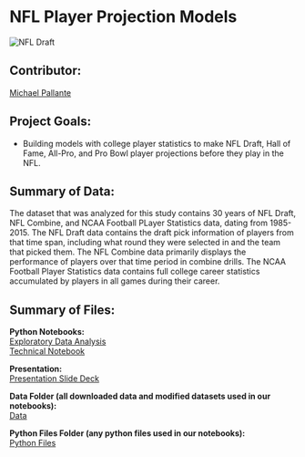 # NFL Player Projection Models

![NFL Draft](https://www.grandforksherald.com/incoming/article1056477.ece/alternates/BASE_LANDSCAPE/2490107%2B042916.s.ff_.wentznfldraft3.JPG)

## Contributor: 

[Michael Pallante](https://github.com/michaelpallante)

## Project Goals:

- Building models with college player statistics to make NFL Draft, Hall of Fame, All-Pro, and Pro Bowl player projections before they play in the NFL.

## Summary of Data:

The dataset that was analyzed for this study contains 30 years of NFL Draft, NFL Combine, and NCAA Football PLayer Statistics data, dating from 1985-2015. The NFL Draft data contains the draft pick information of players from that time span, including what round they were selected in and the team that picked them. The NFL Combine data primarily displays the performance of players over that time period in combine drills. The NCAA Football Player Statistics data contains full college career statistics accumulated by players in all games during their career.

## Summary of Files:

**Python Notebooks:**
<br>
[Exploratory Data Analysis](https://github.com/michaelpallante/nfl_draft_hof_allpro_probowl_models/blob/master/notebooks/nfl_eda.ipynb)
<br>
[Technical Notebook](https://github.com/michaelpallante/nfl_draft_hof_allpro_probowl_models/blob/master/notebooks/nfl_technical_notebook.ipynb)

**Presentation:**
<br>
[Presentation Slide Deck](https://github.com/michaelpallante/nfl_draft_hof_allpro_probowl_models/blob/master/presentation/)

**Data Folder (all downloaded data and modified datasets used in our notebooks):**
<br>
[Data](https://github.com/michaelpallante/nfl_draft_hof_allpro_probowl_models/tree/master/data)

**Python Files Folder (any python files used in our notebooks):**
<br>
[Python Files](https://github.com/michaelpallante/nfl_draft_hof_allpro_probowl_models/tree/master/python_files)
